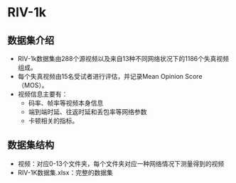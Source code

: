 # RIV-1k
## 数据集介绍
* RIV-1k数据集由288个源视频以及来自13种不同网络状况下的1186个失真视频组成。
* 每个失真视频由15名受试者进行评估，并记录Mean Opinion Score（MOS）。
* 视频信息主要有：
  * 码率、帧率等视频本身信息
  * 端到端时延、往返时延和丢包率等网络参数
  * 卡顿相关的指标。
 ## 数据集结构
* 视频：对应0-13个文件夹，每个文件夹对应一种网络情况下测量得到的视频
* RIV-1K数据集.xlsx：完整的数据集
